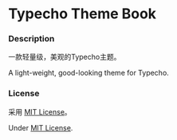 # Typecho Theme Book

### Description

一款轻量级，美观的Typecho主题。

A light-weight, good-looking theme for Typecho.

### License

采用 [MIT License](https://github.com/yongleliu/typecho-theme-book/blob/master/LICENSE)。

Under [MIT License](https://github.com/yongleliu/typecho-theme-book/blob/master/LICENSE).

